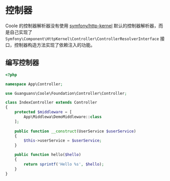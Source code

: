 # 控制器

Coole 的控制器解析器没有使用 [symfony/http-kernel](https://github.com/symfony/http-kernel) 默认的控制器解析器，而是自己实现了 `Symfony\Component\HttpKernel\Controller\ControllerResolverInterface` 接口，控制器构造方法实现了依赖注入的功能。

## 编写控制器

``` php
<?php

namespace App\Controller;

use Guanguans\Coole\Foundation\Controller\Controller;

class IndexController extends Controller
{
    protected $middleware = [
        App\Middlewa\DemoMiddleware::class
    ];
    
    public function __construct(UserService $userService)
    {
        $this->userService = $userService;
    }

    public function hello($hello)
    {
        return sprintf('Hello %s', $hello);
    }
}
```
